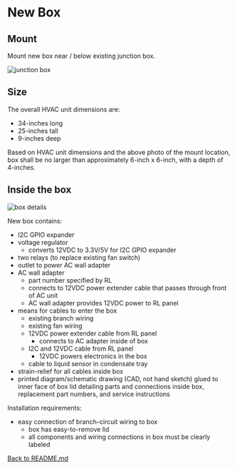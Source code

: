 # New Box

## Mount

Mount new box near / below existing junction box.

![junction box](img/junction-box.png)

## Size

The overall HVAC unit dimensions are:

- 34-inches long
- 25-inches tall
- 9-inches deep

Based on HVAC unit dimensions and the above photo of the mount
location, box shall be no larger than approximately 6-inch x
6-inch, with a depth of 4-inches.

## Inside the box

![box details](img/box-details.png)

New box contains:

- I2C GPIO expander
- voltage regulator
    - converts 12VDC to 3.3V/5V for I2C GPIO expander
- two relays (to replace existing fan switch)
- outlet to power AC wall adapter
- AC wall adapter
    - part number specified by RL
    - connects to 12VDC power extender cable that passes through
      front of AC unit
    - AC wall adapter provides 12VDC power to RL panel
- means for cables to enter the box
    - existing branch wiring
    - existing fan wiring
    - 12VDC power extender cable from RL panel
        - connects to AC adapter inside of box
    - I2C and 12VDC cable from RL panel
        - 12VDC powers electronics in the box
    - cable to liquid sensor in condensate tray
- strain-relief for all cables inside box
- printed diagram/schematic drawing (CAD, not hand sketch) glued
  to inner face of box lid detailing parts and connections inside
  box, replacement part numbers, and service instructions

Installation requirements:

- easy connection of branch-circuit wiring to box
    - box has easy-to-remove lid
    - all components and wiring connections in box must be
      clearly labeled

[Back to README.md](README.md)


